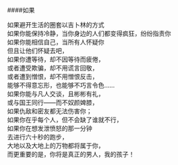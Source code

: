 ####如果

如果避开生活的圈套以吉卜林的方式   
如果你能保持冷静，当你身边的人们都变得疯狂，纷纷指责你   
如果你能相信自己，当所有人怀疑你   
但且让他们怀疑去吧，   
如果你遭等待，却不因等待而疲倦，   
或者遭受欺骗，却不用谎言回敬，   
或者遭到憎恨，却不用憎恨反击，   
能够不得意忘形，也能够不巧言令色……   
如果你能与凡人交谈，且彬彬有礼，   
或与国王同行——而不奴颜婢膝，   
如果仇敌和密友都无法伤害你；   
如果你在乎每个人，但不会缺了谁就不行，   
如果你在想发泄愤怒的那一分钟   
去进行六十秒的跑步，   
大地以及大地上的万物都将属于你，   
而更重要的是，你将是真正的男人，我的孩子！
